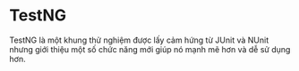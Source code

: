 # TestNG
TestNG là một khung thử nghiệm được lấy cảm hứng từ JUnit và NUnit nhưng giới thiệu một số chức năng mới giúp nó mạnh mẽ hơn và dễ sử dụng hơn.
